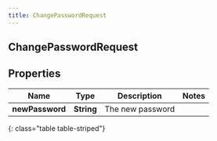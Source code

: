 ```yaml
---
title: ChangePasswordRequest
---
```

## ChangePasswordRequest


## Properties

| Name | Type | Description | Notes |
| ------------ | ------------- | ------------- | ------------- |
| **newPassword** | **String** | The new password |  |
{: class="table table-striped"}



